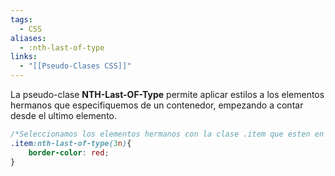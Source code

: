 ```yaml
---
tags:
  - CSS
aliases:
  - :nth-last-of-type
links:
  - "[[Pseudo-Clases CSS]]"
---
```


La pseudo-clase **NTH-Last-OF-Type** permite aplicar estilos a los elementos hermanos que especifiquemos de un contenedor, empezando a contar desde el ultimo elemento.
```css
/*Seleccionamos los elementos hermanos con la clase .item que esten en una posicion que sea multiplo de 3. Empezando a contar desde el ultimo elemento*/
.item:nth-last-of-type(3n){
	border-color: red;
}
```